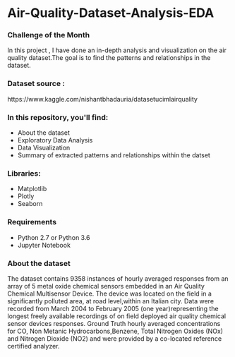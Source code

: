 # Air-Quality-Dataset-Analysis-EDA
### Challenge of the Month
In this project , I have done an in-depth analysis and visualization on the air quality dataset.The goal is to find the patterns and relationships in the dataset. 
<br>
<h3> Dataset source :</h3>
https://www.kaggle.com/nishantbhadauria/datasetucimlairquality
<h3> In this repository, you'll find:</h3>
<ul>
  <li>About the dataset</li>
  <li>Exploratory Data Analysis</li>
  <li>Data Visualization</li>
  <li>Summary of extracted patterns and relationships within the datset </li> 
</ul>
<h3>Libraries:</h3>
<ul>
  <li>Matplotlib</li>
  <li>Plotly</li>
  <li>Seaborn</li>
</ul>
<h3>Requirements</h3><ul>
  <li>Python 2.7 or Python 3.6</li>
  <li>Jupyter Notebook</li></ul>
<h3>About the dataset</h3>
The dataset contains 9358 instances of hourly averaged responses from an array of 5 metal oxide chemical sensors embedded in an Air Quality Chemical Multisensor Device.
The device was located on the field in a significantly polluted area, at road level,within an Italian city. Data were recorded from March 2004 to February 2005 (one year)representing the longest freely available recordings of on field deployed air quality chemical sensor devices responses. Ground Truth hourly averaged concentrations for CO, Non Metanic Hydrocarbons,Benzene, Total Nitrogen Oxides (NOx) and Nitrogen Dioxide (NO2) and were provided by a co-located reference certified analyzer.

